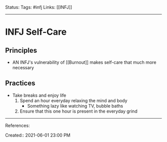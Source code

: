 Status:
Tags: #infj
Links: [[INFJ]]
___
# INFJ Self-Care
## Principles
- AN INFJ's vulnerability of [[Burnout]] makes self-care that much more necessary
## Practices
- Take breaks and enjoy life
	1. Spend an hour everyday relaxing the mind and body
		- Something lazy like watching TV, bubble baths
	2. Ensure that this one hour is present in the everyday grind
___
References:

Created:: 2021-06-01 23:00 PM